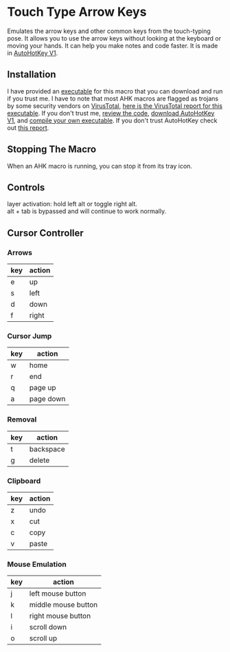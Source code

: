 # Touch Type Arrow Keys
Emulates the arrow keys and other common keys from the touch-typing pose. It allows you to use the arrow keys without looking at the keyboard or moving your hands. It can help you make notes and code faster. It is made in [AutoHotKey V1](https://www.autohotkey.com/). 

## Installation
I have provided an [executable](https://github.com/SP4CEBARsystems/touch-type-arrow-keys/blob/main/touch%20type%20arrow%20keys.exe) for this macro that you can download and run if you trust me. I have to note that most AHK macros are flagged as trojans by some security vendors on [VirusTotal](https://www.virustotal.com), [here is the VirusTotal report for this executable](https://www.virustotal.com/gui/file/15da78467075e96f45bbf3a8cd0a1e8364f1f74af8ae6c276dfccf6e5257cf0f). If you don't trust me, [review the code](https://github.com/SP4CEBARsystems/touch-type-arrow-keys/blob/main/touch%20type%20arrow%20keys.ahk), [download AutoHotKey V1](https://www.autohotkey.com/download/ahk-install.exe), and [compile your own executable](https://www.autohotkey.com/docs/v1/Scripts.htm#ahk2exe-run). If you don't trust AutoHotKey check out [this report](https://safeweb.norton.com/report/show?url=autohotkey.com%2Fdownload).

## Stopping The Macro
When an AHK macro is running, you can stop it from its tray icon.

## Controls
layer activation: hold left alt or toggle right alt.  
alt + tab is bypassed and will continue to work normally.

## Cursor Controller
### Arrows
| key | action |
|---|---|
| e | up |
| s | left |
| d | down |
| f | right |

### Cursor Jump
| key | action |
|---|---|
| w | home |
| r | end |
| q | page up |
| a | page down |

### Removal
| key | action |
|---|---|
| t | backspace |
| g | delete |

### Clipboard
| key | action |
|---|---|
| z | undo |
| x | cut |
| c | copy |
| v | paste |

### Mouse Emulation
| key | action |
|---|---|
| j | left mouse button |
| k | middle mouse button |
| l | right mouse button |
| i | scroll down |
| o | scroll up |

